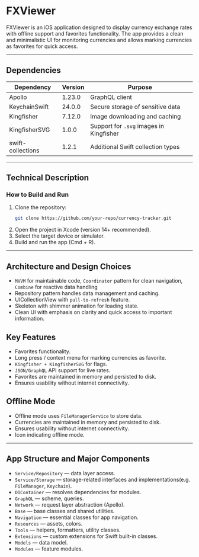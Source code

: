 # FXViewer
FXViewer is an iOS application designed to display currency exchange rates with offline support and favorites functionality.   The app provides a clean and minimalistic UI for monitoring currencies and allows marking currencies as favorites for quick access.

---

## Dependencies

| Dependency | Version | Purpose |
|------------|---------|---------|
| Apollo | 1.23.0 | GraphQL client |
| KeychainSwift | 24.0.0 | Secure storage of sensitive data |
| Kingfisher | 7.12.0 | Image downloading and caching |
| KingfisherSVG | 1.0.0 | Support for `.svg` images in Kingfisher |
| swift-collections | 1.2.1 | Additional Swift collection types |

---

## Technical Description  

### How to Build and Run  
1. Clone the repository:  
   ```bash
   git clone https://github.com/your-repo/currency-tracker.git
2. Open the project in Xcode (version 14+ recommended).
3. Select the target device or simulator.
4. Build and run the app (Cmd + R).
  
  ---

## Architecture and Design Choices
- `MVVM` for maintainable code, `Coordinator` pattern for clean navigation, `Combine` for reactive data handling
- Repository pattern handles data management and caching.
- UICollectionView with `pull-to-refresh` feature.
- Skeleton with shimmer animation for loading state.
- Clean UI with emphasis on clarity and quick access to important information.

## Key Features
- Favorites functionality.
- Long press / context menu for marking currencies as favorite.
- `Kingfisher + KingfisherSVG` for flags.
- `JSON/GraphQL` API support for live rates.
- Favorites are maintained in memory and persisted to disk.
- Ensures usability without internet connectivity.

## Offline Mode
- Offline mode uses `FileManagerService` to store data.
- Currencies are maintained in memory and persisted to disk.
- Ensures usability without internet connectivity.
- Icon indicating offline mode.

---

## App Structure and Major Components
- `Service/Repository` — data layer access.
- `Service/Storage` — storage-related interfaces and implementations(e.g. `FileManager`, `Keychain`).
- `DIContainer` — resolves dependencies for modules.
- `GraphQL` — scheme, queries.
- `Network` — request layer abstraction (Apollo).
- `Base` — base classes and shared utilities.
- `Navigation` — essential classes for app navigation.
- `Resources` — assets, colors.
- `Tools` — helpers, formatters, utility classes.
- `Extensions` — custom extensions for Swift built-in classes.
- `Models` — data model.
- `Modules` — feature modules.
